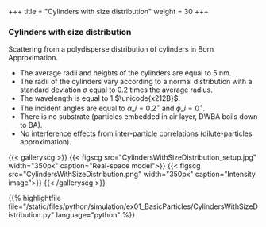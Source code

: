 +++
title = "Cylinders with size distribution"
weight = 30
+++

### Cylinders with size distribution

Scattering from a polydisperse distribution of cylinders in Born Approximation.

* The average radii and heights of the cylinders are equal to $5$ nm.
* The radii of the cylinders vary according to a normal distribution with a standard deviation $\sigma$ equal to $0.2$ times the average radius.
* The wavelength is equal to $1$ $\unicode{x212B}$.
* The incident angles are equal to $\alpha\_i = 0.2 ^{\circ}$ and $\phi\_i = 0^{\circ}$.
* There is no substrate (particles embedded in air layer, DWBA boils down to BA).
* No interference effects from inter-particle correlations (dilute-particles approximation).

{{< galleryscg >}}
{{< figscg src="CylindersWithSizeDistribution_setup.jpg" width="350px" caption="Real-space model">}}
{{< figscg src="CylindersWithSizeDistribution.png" width="350px" caption="Intensity image">}}
{{< /galleryscg >}}

{{% highlightfile file="/static/files/python/simulation/ex01_BasicParticles/CylindersWithSizeDistribution.py" language="python" %}}
